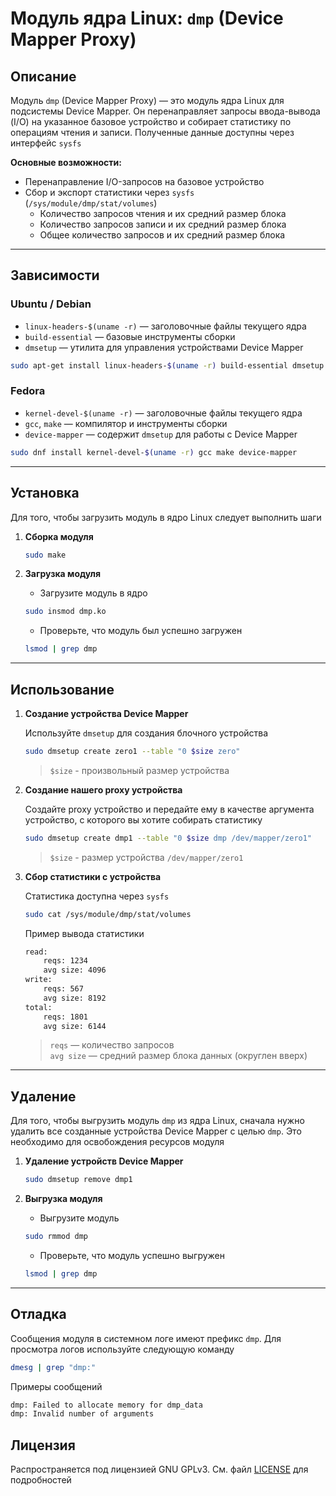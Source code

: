 # Модуль ядра Linux: `dmp` (Device Mapper Proxy)

## Описание

Модуль `dmp` (Device Mapper Proxy) — это модуль ядра Linux для подсистемы Device Mapper. Он перенаправляет запросы ввода-вывода (I/O) на указанное базовое устройство и собирает статистику по операциям чтения и записи. Полученные данные доступны через интерфейс `sysfs`

**Основные возможности:**
* Перенаправление I/O-запросов на базовое устройство
* Сбор и экспорт статистики через `sysfs` (`/sys/module/dmp/stat/volumes`)
  - Количество запросов чтения и их средний размер блока
  - Количество запросов записи и их средний размер блока
  - Общее количество запросов и их средний размер блока

---

## Зависимости

### **Ubuntu / Debian**
* `linux-headers-$(uname -r)` — заголовочные файлы текущего ядра
* `build-essential` — базовые инструменты сборки
* `dmsetup` — утилита для управления устройствами Device Mapper

```bash
sudo apt-get install linux-headers-$(uname -r) build-essential dmsetup
```

### **Fedora**
* `kernel-devel-$(uname -r)` — заголовочные файлы текущего ядра
* `gcc`, `make` — компилятор и инструменты сборки
* `device-mapper` — содержит `dmsetup` для работы с Device Mapper

```bash
sudo dnf install kernel-devel-$(uname -r) gcc make device-mapper
```

---

## Установка
Для того, чтобы загрузить модуль в ядро Linux следует выполнить шаги

1. **Сборка модуля**

    ```bash
    sudo make
    ```

2. **Загрузка модуля**

    * Загрузите модуль в ядро

    ```bash
    sudo insmod dmp.ko
    ```

    * Проверьте, что модуль был успешно загружен

    ```bash
    lsmod | grep dmp
    ```

---

## Использование

1. **Создание устройства Device Mapper**

    Используйте `dmsetup` для создания блочного устройства

    ```bash
    sudo dmsetup create zero1 --table "0 $size zero" 
    ```

    > `$size` - произвольный размер устройства

2. **Создание нашего proxy устройства**

    Создайте proxy устройство и передайте ему в качестве аргумента устройство, с которого вы хотите собирать статистику

    ```bash
    sudo dmsetup create dmp1 --table "0 $size dmp /dev/mapper/zero1"
    ```

    > `$size` - размер устройства `/dev/mapper/zero1`

3. **Сбор статистики с устройства**

    Статистика доступна через `sysfs`

    ```bash
    sudo cat /sys/module/dmp/stat/volumes
    ```

    Пример вывода статистики

    ```txt
    read:
        reqs: 1234
        avg size: 4096
    write:
        reqs: 567
        avg size: 8192
    total:
        reqs: 1801
        avg size: 6144
    ```

    > `reqs` — количество запросов  
    > `avg size` — средний размер блока данных (округлен вверх)

---

## Удаление

Для того, чтобы выгрузить модуль `dmp` из ядра Linux, сначала нужно удалить все созданные устройства Device Mapper с целью `dmp`. Это необходимо для освобождения ресурсов модуля

1. **Удаление устройств Device Mapper**

    ```bash
    sudo dmsetup remove dmp1
    ```

2. **Выгрузка модуля**

    * Выгрузите модуль

    ```bash
    sudo rmmod dmp
    ```

    * Проверьте, что модуль успешно выгружен

    ```bash
    lsmod | grep dmp
    ```

---

## Отладка

Сообщения модуля в системном логе имеют префикс `dmp`. Для просмотра логов используйте следующую команду

```bash
dmesg | grep "dmp:"
```

Примеры сообщений

```txt
dmp: Failed to allocate memory for dmp_data
dmp: Invalid number of arguments
```

## Лицензия
Распространяется под лицензией GNU GPLv3. См. файл [LICENSE](LICENSE) для подробностей